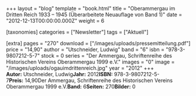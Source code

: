 +++
layout = "blog"
template = "book.html"
title = "Oberammergau im Dritten Reich 1933 – 1945 (Überarbeitete Neuauflage von Band 1)"
date = "2012-12-13T00:00:00.000Z"
weight = 6

[taxonomies]
categories = ["Newsletter"]
tags = ["Aktuell"]

[extra]
pages = "270"
download = ["/images/uploads/pressemitteilung.pdf"]
price = "14,90"
author = "Utschneider, Ludwig"
band = "6"
isbn = "978-3-9807212-5-7"
stock = 0
series = "Der Ammergau, Schriftenreihe des Historischen Vereins Oberammergau 1999 e.V."
images = "0"
image = "/images/uploads/ogauimdrittenreich.jpg"
year = "2012"
+++
**Autor:** Utschneider, Ludwig**Jahr:** 2012**ISBN:** 978-3-9807212-5-7**Preis:** 14,90Der Ammergau, Schriftenreihe des Historischen Vereins Oberammergau 1999 e.V.**Band:** 6**Seiten:** 270**Bilder:** 0
